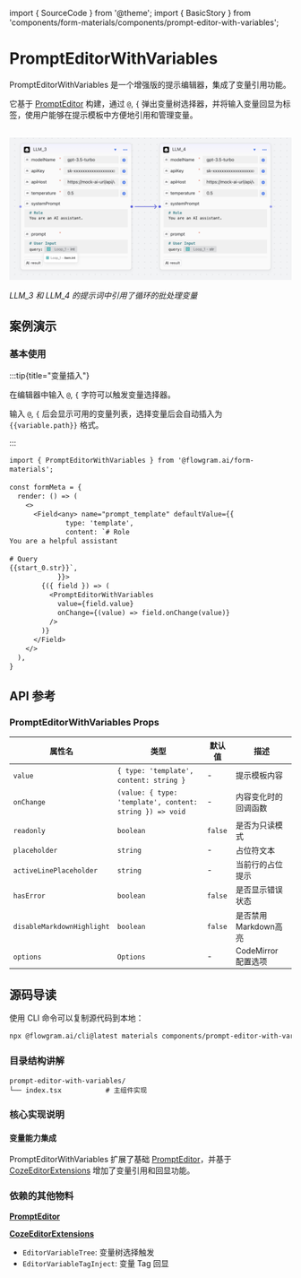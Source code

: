 import { SourceCode } from '@theme';
import { BasicStory } from 'components/form-materials/components/prompt-editor-with-variables';

# PromptEditorWithVariables

PromptEditorWithVariables 是一个增强版的提示编辑器，集成了变量引用功能。

它基于 [PromptEditor](/materials/components/prompt-editor.md) 构建，通过 `@`, `{` 弹出变量树选择器，并将输入变量回显为标签，使用户能够在提示模板中方便地引用和管理变量。

<br />

<div>
  <img loading="lazy" src="/materials/prompt-editor-with-variables.png" alt="组件" style={{ width: '50%' }} />

  *LLM\_3 和 LLM\_4 的提示词中引用了循环的批处理变量*
</div>

## 案例演示

### 基本使用

:::tip{title="变量插入"}

在编辑器中输入 `@`, `{` 字符可以触发变量选择器。

输入 `@`, `{` 后会显示可用的变量列表，选择变量后会自动插入为 `{{variable.path}}` 格式。

:::

<BasicStory />

```tsx pure title="form-meta.tsx"
import { PromptEditorWithVariables } from '@flowgram.ai/form-materials';

const formMeta = {
  render: () => (
    <>
      <Field<any> name="prompt_template" defaultValue={{
              type: 'template',
              content: `# Role
You are a helpful assistant

# Query
{{start_0.str}}`,
            }}>
        {({ field }) => (
          <PromptEditorWithVariables
            value={field.value}
            onChange={(value) => field.onChange(value)}
          />
        )}
      </Field>
    </>
  ),
}
```

## API 参考

### PromptEditorWithVariables Props

| 属性名 | 类型 | 默认值 | 描述 |
|--------|------|--------|------|
| `value` | `{ type: 'template', content: string }` | - | 提示模板内容 |
| `onChange` | `(value: { type: 'template', content: string }) => void` | - | 内容变化时的回调函数 |
| `readonly` | `boolean` | `false` | 是否为只读模式 |
| `placeholder` | `string` | - | 占位符文本 |
| `activeLinePlaceholder` | `string` | - | 当前行的占位提示 |
| `hasError` | `boolean` | `false` | 是否显示错误状态 |
| `disableMarkdownHighlight` | `boolean` | `false` | 是否禁用Markdown高亮 |
| `options` | `Options` | - | CodeMirror 配置选项 |

## 源码导读

<SourceCode href="https://github.com/bytedance/flowgram.ai/tree/main/packages/materials/form-materials/src/components/prompt-editor-with-variables/index.tsx" />

使用 CLI 命令可以复制源代码到本地：

```bash
npx @flowgram.ai/cli@latest materials components/prompt-editor-with-variables
```

### 目录结构讲解

```
prompt-editor-with-variables/
└── index.tsx           # 主组件实现
```

### 核心实现说明

#### 变量能力集成

PromptEditorWithVariables 扩展了基础 [PromptEditor](/materials/components/prompt-editor.md)，并基于 [CozeEditorExtensions](/materials/components/coze-editor-extensions.md) 增加了变量引用和回显功能。

### 依赖的其他物料

[**PromptEditor**](/materials/components/prompt-editor.md)

[**CozeEditorExtensions**](/materials/components/coze-editor-extensions.md)

* `EditorVariableTree`: 变量树选择触发
* `EditorVariableTagInject`: 变量 Tag 回显
